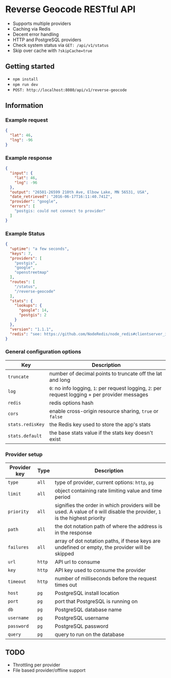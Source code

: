 # Reverse Geocode RESTful API

* Supports multiple providers
* Caching via Redis
* Decent error handling
* HTTP and PostgreSQL providers
* Check system status via `GET: /api/v1/status`
* Skip over cache with `?skipCache=true`

## Getting started

* `npm install`
* `npm run dev`
* `POST: http://localhost:8080/api/v1/reverse-geocode`


## Information

### Example request

```json
{
  "lat": 46,
  "lng": -96
}
```

### Example response

```json
{
  "input": {
    "lat": 46,
    "lng": -96
  },
  "output": "26501-26599 210th Ave, Elbow Lake, MN 56531, USA",
  "date_retrieved": "2016-06-17T16:11:40.741Z",
  "provider": "google",
  "errors": [
    "postgis: could not connect to provider"
  ]
}
```

### Example Status

```json
{
  "uptime": "a few seconds",
  "keys": 7,
  "providers": [
    "postgis",
    "google",
    "openstreetmap"
  ],
  "routes": [
    "/status",
    "/reverse-geocode"
  ],
  "stats": {
    "lookups": {
      "google": 14,
      "postgis": 2
    }
  },
  "version": "1.1.1",
  "redis": "see: https://github.com/NodeRedis/node_redis#clientserver_info"
}
```

### General configuration options

|Key|Description|
|---|-----------|
|`truncate`|number of decimal points to truncate off the lat and long|
|`log`|`0`: no info logging, `1`: per request logging, `2`: per request logging + per provider messages|
|`redis`|redis options hash|
|`cors`|enable cross-origin resource sharing, `true` or `false`|
|`stats.redisKey`|the Redis key used to store the app's stats|
|`stats.default`|the base stats value if the stats key doesn't exist|

### Provider setup

|Provider key|Type|Description|
|------------|----|-----------|
|`type`|`all`|type of provider, current options: `http`, `pg`|
|`limit`|`all`|object containing rate limiting value and time period|
|`priority`|`all`|signifies the order in which providers will be used. A value of `0` will disable the provider, `1` is the highest priority|
|`path`|`all`|the dot notation path of where the address is in the response|
|`failures`|`all`|array of dot notation paths, if these keys are undefined or empty, the provider will be skipped|
|`url`|`http`|API url to consume|
|`key`|`http`|API key used to consume the provider|
|`timeout`|`http`|number of milliseconds before the request times out|
|`host`|`pg`|PostgreSQL install location|
|`port`|`pg`|port that PostgreSQL is running on|
|`db`|`pg`|PostgreSQL database name|
|`username`|`pg`|PostgreSQL username|
|`password`|`pg`|PostgreSQL password|
|`query`|`pg`|query to run on the database|

## TODO

* Throttling per provider
* File based provider/offline support
